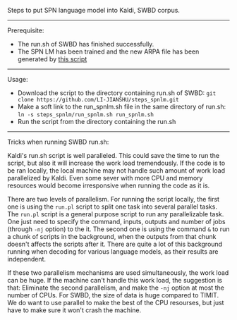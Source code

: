 Steps to put SPN language model into Kaldi, SWBD corpus. 

---
Prerequisite:
* The run.sh of SWBD has finished successfully.
* The SPN LM has been trained and the new ARPA file has been generated by [this script](https://github.com/LI-JIANSHU/deepasr/tree/master/SPNLM_Kaldi)

---
Usage:
* Download the script to the directory containing run.sh of SWBD: 
`git clone https://github.com/LI-JIANSHU/steps_spnlm.git`
* Make a soft link to the run_spnlm.sh file in the same directory of run.sh: 
`ln -s steps_spnlm/run_spnlm.sh run_spnlm.sh` 
* Run the script from the directory containing the run.sh

---
Tricks when running SWBD run.sh:

Kaldi's run.sh script is well paralleled. This could save the time to run the script, but also it will increase the work load tremendously. If the code is to be ran locally, the local machine may not handle such amount of work load parallelized by Kaldi. Even some sever with more CPU and memory resources would become irresponsive when running the code as it is. 

There are two levels of parallelism. For running the script locally, the first one is using the `run.pl` script to split one task into several parallel tasks. The `run.pl` script is a general purpose script to run any parallelizable task. One just need to specify the command, inputs, outputs and number of jobs (through `-nj` option) to the it. The second one is using the command `&` to run a chunk of scripts in the background, when the outputs from that chunk doesn't affects the scripts after it. There are quite a lot of this background running when decoding for various language models, as their results are independent. 

If these two parallelism mechanisms are used simultaneously, the work load can be huge. If the machine can't handle this work load, the suggestion is that: Eliminate the second parallelism, and make the `-nj` option at most the number of CPUs. For SWBD, the size of data is huge compared to TIMIT. We do want to use parallel to make the best of the CPU resourses, but just have to make sure it won't crash the machine. 
